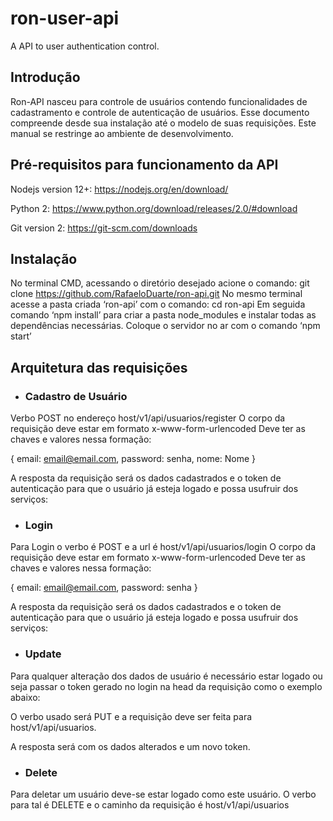 # ron-user-api
A API to user authentication control.

## Introdução

Ron-API nasceu para controle de usuários contendo funcionalidades de cadastramento e controle de autenticação de usuários. Esse documento compreende desde sua instalação até o modelo de suas requisições. Este manual se restringe ao ambiente de desenvolvimento.

## Pré-requisitos para funcionamento da API

Nodejs version 12+: 
https://nodejs.org/en/download/

Python 2: 
https://www.python.org/download/releases/2.0/#download

Git version 2: 
https://git-scm.com/downloads

## Instalação

No terminal CMD, acessando o diretório desejado acione o comando: git clone https://github.com/RafaeloDuarte/ron-api.git
No mesmo terminal acesse a pasta criada ‘ron-api’ com o comando: cd ron-api
Em seguida comando ‘npm install’ para criar a pasta node_modules e instalar todas as dependências necessárias.
Coloque o servidor no ar com o comando ‘npm start’

## Arquitetura das requisições

* ### Cadastro de Usuário

Verbo POST no endereço host/v1/api/usuarios/register
O corpo da requisição deve estar em formato x-www-form-urlencoded
Deve ter as chaves e valores nessa formação:

{
    email: email@email.com,
    password: senha,
    nome: Nome
}

A resposta da requisição será os dados cadastrados e o token de autenticação para que o usuário já esteja logado e possa usufruir dos serviços:

* ### Login

Para Login o verbo é POST e a url é host/v1/api/usuarios/login
O corpo da requisição deve estar em formato x-www-form-urlencoded
Deve ter as chaves e valores nessa formação:

{
    email: email@email.com,
    password: senha
}

A resposta da requisição será os dados cadastrados e o token de autenticação para que o usuário já esteja logado e possa usufruir dos serviços:

* ### Update

Para qualquer alteração dos dados de usuário é necessário estar logado ou seja passar o token gerado no login na head da requisição como o exemplo abaixo:
 
O verbo usado será PUT e a requisição deve ser feita para host/v1/api/usuarios.

A resposta será com os dados alterados e um novo token. 

* ### Delete

Para deletar um usuário deve-se estar logado como este usuário.
O verbo para tal é DELETE e o caminho da requisição é host/v1/api/usuarios
